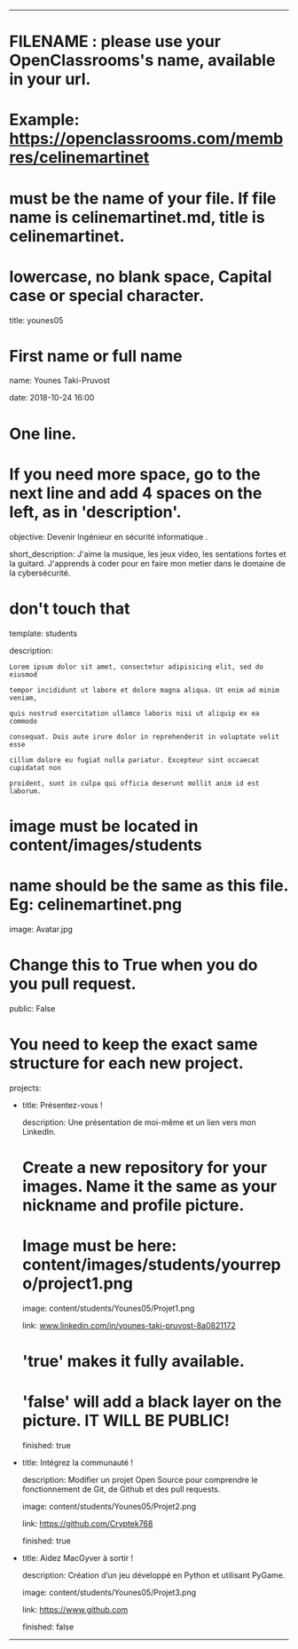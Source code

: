 ---


# FILENAME : please use your OpenClassrooms's name, available in your url.

# Example: https://openclassrooms.com/membres/celinemartinet

# must be the name of your file. If file name is celinemartinet.md, title is celinemartinet.

# lowercase, no blank space, Capital case or special character.

title: younes05


# First name or full name

name: Younes Taki-Pruvost

date: 2018-10-24 16:00


# One line.

# If you need more space, go to the next line and add 4 spaces on the left, as in 'description'.

objective: Devenir Ingénieur en sécurité informatique  .

short_description: J'aime la musique, les jeux video, les sentations fortes et la guitard. J'apprends à coder pour en faire mon metier dans le domaine de la cybersécurité.


# don't touch that

template: students

description:

    Lorem ipsum dolor sit amet, consectetur adipisicing elit, sed do eiusmod

    tempor incididunt ut labore et dolore magna aliqua. Ut enim ad minim veniam,

    quis nostrud exercitation ullamco laboris nisi ut aliquip ex ea commodo

    consequat. Duis aute irure dolor in reprehenderit in voluptate velit esse

    cillum dolore eu fugiat nulla pariatur. Excepteur sint occaecat cupidatat non

    proident, sunt in culpa qui officia deserunt mollit anim id est laborum.


# image must be located in content/images/students

# name should be the same as this file. Eg: celinemartinet.png

image: Avatar.jpg


# Change this to True when you do you pull request.

public: False


# You need to keep the exact same structure for each new project.

projects:

  - title: Présentez-vous !

    description: Une présentation de moi-même et un lien vers mon LinkedIn.

    # Create a new repository for your images. Name it the same as your nickname and profile picture.

    # Image must be here: content/images/students/yourrepo/project1.png

    image: content/students/Younes05/Projet1.png

    link: www.linkedin.com/in/younes-taki-pruvost-8a0821172

    # 'true' makes it fully available.

    # 'false' will add a black layer on the picture. IT WILL BE PUBLIC!

    finished: true

  - title: Intégrez la communauté !

    description: Modifier un projet Open Source pour comprendre le fonctionnement de Git, de Github et des pull requests. 

    image: content/students/Younes05/Projet2.png

    link: https://github.com/Cryptek768

    finished: true

  - title: Aidez MacGyver à sortir !

    description: Création d’un jeu développé en Python et utilisant PyGame.

    image: content/students/Younes05/Projet3.png

    link: https://www.github.com

    finished: false

---
